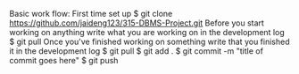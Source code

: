 Basic work flow:
  First time set up
    $  git clone https://github.com/jaideng123/315-DBMS-Project.git
  Before you start working on anything
    write what you are working on in the development log
    $  git pull
  Once you've finished working on something
    write that you finished it in the development log
    $  git pull
    $  git add .
    $  git commit -m "title of commit goes here"
    $  git push
  
